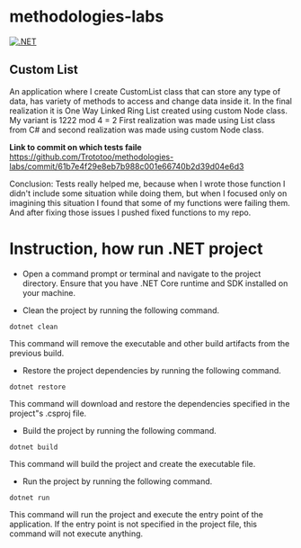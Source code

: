 # methodologies-labs

[![.NET](https://github.com/Trototoo/methodologies-labs/actions/workflows/dotnet.yml/badge.svg)](https://github.com/Trototoo/methodologies-labs/actions/workflows/dotnet.yml)

## Custom List

An application where I create CustomList class that can store any type of data, has variety of methods to access and change data inside it. In the final realization it is One Way Linked Ring List created using custom Node class.
My variant is 1222 mod 4 = 2
First realization was made using List class from C# and second realization was made using custom Node class.

**Link to commit on which tests faile**
https://github.com/Trototoo/methodologies-labs/commit/61b7e4f29e8eb7b988c001e66740b2d39d04e6d3

Conclusion: Tests really helped me, because when I wrote those function I didn't include some situation while doing them, but when I focused only on imagining this situation I found that some of my functions were failing them. And after fixing those issues I pushed fixed functions to my repo. 

# Instruction, how run .NET project

- Open a command prompt or terminal and navigate to the project directory. Ensure that you have .NET Core runtime and SDK installed on your machine.

- Clean the project by running the following command.

`dotnet clean`

This command will remove the executable and other build artifacts from the previous build.

- Restore the project dependencies by running the following command.

`dotnet restore`

This command will download and restore the dependencies specified in the project"s .csproj file.

- Build the project by running the following command.
    
`dotnet build`

This command will build the project and create the executable file.

- Run the project by running the following command.
    
`dotnet run`

This command will run the project and execute the entry point of the application. If the entry point is not specified in the project file, this command will not execute anything.
